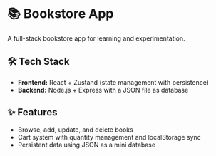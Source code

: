 # 📚 Bookstore App

A full-stack bookstore app for learning and experimentation.

## 🛠 Tech Stack

- **Frontend:** React + Zustand (state management with persistence)
- **Backend:** Node.js + Express with a JSON file as database

## ✨ Features

- Browse, add, update, and delete books
- Cart system with quantity management and localStorage sync
- Persistent data using JSON as a mini database
